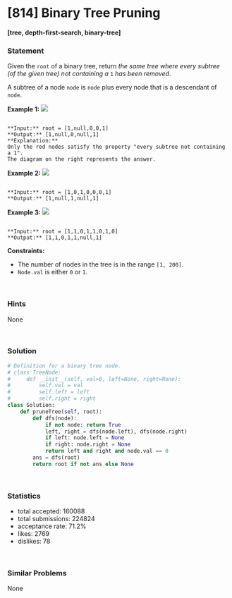 # [814] Binary Tree Pruning

**[tree, depth-first-search, binary-tree]**

### Statement

Given the `root` of a binary tree, return *the same tree where every subtree (of the given tree) not containing a* `1` *has been removed*.

A subtree of a node `node` is `node` plus every node that is a descendant of `node`.


**Example 1:**
![](https://s3-lc-upload.s3.amazonaws.com/uploads/2018/04/06/1028_2.png)

```

**Input:** root = [1,null,0,0,1]
**Output:** [1,null,0,null,1]
**Explanation:** 
Only the red nodes satisfy the property "every subtree not containing a 1".
The diagram on the right represents the answer.

```

**Example 2:**
![](https://s3-lc-upload.s3.amazonaws.com/uploads/2018/04/06/1028_1.png)

```

**Input:** root = [1,0,1,0,0,0,1]
**Output:** [1,null,1,null,1]

```

**Example 3:**
![](https://s3-lc-upload.s3.amazonaws.com/uploads/2018/04/05/1028.png)

```

**Input:** root = [1,1,0,1,1,0,1,0]
**Output:** [1,1,0,1,1,null,1]

```

**Constraints:**
* The number of nodes in the tree is in the range `[1, 200]`.
* `Node.val` is either `0` or `1`.


<br>

### Hints

None

<br>

### Solution

```py
# Definition for a binary tree node.
# class TreeNode:
#     def __init__(self, val=0, left=None, right=None):
#         self.val = val
#         self.left = left
#         self.right = right
class Solution:
    def pruneTree(self, root):
        def dfs(node):
            if not node: return True
            left, right = dfs(node.left), dfs(node.right)
            if left: node.left = None
            if right: node.right = None
            return left and right and node.val == 0
        ans = dfs(root)
        return root if not ans else None
```

<br>

### Statistics

- total accepted: 160088
- total submissions: 224824
- acceptance rate: 71.2%
- likes: 2769
- dislikes: 78

<br>

### Similar Problems

None
